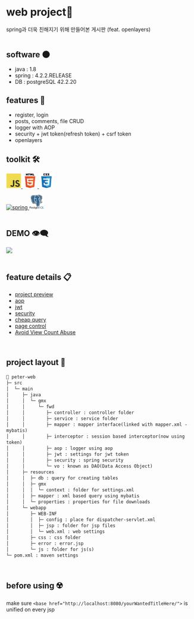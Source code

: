 # web project🌱
spring과 더욱 친해지기 위해 만들어본 게시판 (feat. openlayers)
<br>
<br>
## software 🌑
- java : 1.8
- spring : 4.2.2.RELEASE
- DB : postgreSQL  42.2.20
## features 📂
- register, login
- posts, comments, file CRUD
- logger with AOP
- security + jwt token(refresh token) + csrf token
- openlayers
## toolkit 🛠️
<a href="https://developer.mozilla.org/en-US/docs/Web/JavaScript" target="_blank" rel="noreferrer"> <img src="https://raw.githubusercontent.com/devicons/devicon/master/icons/javascript/javascript-original.svg" alt="javascript" width="40" height="40"/> </a>
<a href="https://www.w3.org/html/" target="_blank" rel="noreferrer"> <img src="https://raw.githubusercontent.com/devicons/devicon/master/icons/html5/html5-original-wordmark.svg" alt="html5" width="40" height="40"/> </a>
<a href="https://www.w3schools.com/css/" target="_blank" rel="noreferrer"> <img src="https://raw.githubusercontent.com/devicons/devicon/master/icons/css3/css3-original-wordmark.svg" alt="css3" width="40" height="40"/> </a>

<a href="https://spring.io/" target="_blank" rel="noreferrer"> <img src="https://www.vectorlogo.zone/logos/springio/springio-icon.svg" alt="spring" width="40" height="40"/> </a>
<a href="https://www.postgresql.org" target="_blank" rel="noreferrer"> <img src="https://raw.githubusercontent.com/devicons/devicon/master/icons/postgresql/postgresql-original-wordmark.svg" alt="postgresql" width="40" height="40"/> </a>
<br>
<br>
## DEMO 👁️‍🗨️
<img src="https://github.com/peteryu24/peter-web/assets/67302252/6e7b6451-3395-45a5-bc41-eae8f68d2914">
<br>
<br>

## feature details 📋
- [project preview](https://github.com/peteryu24/peter-web/tree/aaadd5c265ab29c0706ab9951a103482b20e4031/src/main)
- [aop](https://github.com/peteryu24/peter-web/tree/4ec63c5d1ad5d36fcc953d56e03dd78e9988cfb2/src/main/java/gmx/fwd/aop)
- [jwt](https://github.com/peteryu24/peter-web/tree/f6e36484b904c3f47a71d8b716c5edb53b3de1e7/src/main/java/gmx/fwd/jwt)
- [security](https://github.com/peteryu24/peter-web/tree/97c94479d3d6f80d3dbbed11a02ccd47e75e9e3a/src/main/java/gmx/fwd/security)
- [cheap query](https://dudefromkorea.tistory.com/16)
- [page control](https://github.com/peteryu24/peter-web/tree/bb90ca721e636dd33e1ed6b28d9eb5e64639c715/src/main/webapp/js/post)
- [Avoid View Count Abuse](https://dudefromkorea.tistory.com/15)
<br>

## project layout 📌
```
🌱 peter-web
├─ src
│  └─ main
│     ├─ java
│     │  └─ gmx
│     │     └─ fwd
│     │        ├─ controller : controller folder
│     │        ├─ service : service folder
│     │        ├─ mapper : mapper interface(linked with mapper.xml - mybatis)
│     │        ├─ interceptor : session based interceptor(now using token)
│     │        ├─ aop : logger using aop
│     │        ├─ jwt : settings for jwt token
│     │        ├─ security : spring security
│     │        └─ vo : known as DAO(Data Access Object)
│     ├─ resources
│     │  ├─ db : query for creating tables
│     │  ├─ gmx
│     │  │  └─ context : folder for settings.xml
│     │  ├─ mapper : xml based query using mybatis
│     │  └─ properties : properties for file downloads
│     └─ webapp
│        ├─ WEB-INF
│        │  ├─ config : place for dispatcher-servlet.xml
│        │  ├─ jsp : folder for jsp files
│        │  └─ web.xml : web settings
│        ├─ css : css folder
│        ├─ error : error.jsp
│        └─ js : folder for js(s)
└─ pom.xml : maven settings
```
<br>

## before using ☢️
make sure `<base href="http://localhost:8080/yourWantedTitleHere/">` is unified on every jsp

